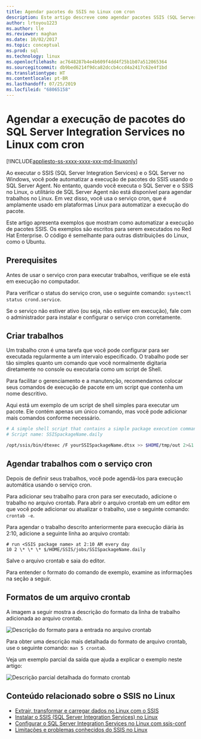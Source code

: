 ```yaml
---
title: Agendar pacotes do SSIS no Linux com cron
description: Este artigo descreve como agendar pacotes SSIS (SQL Server Integration Services) no Linux com o serviço cron.
author: lrtoyou1223
ms.author: lle
ms.reviewer: maghan
ms.date: 10/02/2017
ms.topic: conceptual
ms.prod: sql
ms.technology: linux
ms.openlocfilehash: ac7648287b4e4b609f4dd4f25b1b07a512065364
ms.sourcegitcommit: db9bed6214f9dca82dccb4ccd4a2417c62e4f1bd
ms.translationtype: HT
ms.contentlocale: pt-BR
ms.lasthandoff: 07/25/2019
ms.locfileid: "68065158"
---
```

# <a name="schedule-sql-server-integration-services-package-execution-on-linux-with-cron"></a>Agendar a execução de pacotes do SQL Server Integration Services no Linux com cron

[!INCLUDE[appliesto-ss-xxxx-xxxx-xxx-md-linuxonly](../includes/appliesto-ss-xxxx-xxxx-xxx-md-linuxonly.md)]

Ao executar o SSIS (SQL Server Integration Services) e o SQL Server no Windows, você pode automatizar a execução de pacotes do SSIS usando o SQL Server Agent. No entanto, quando você executa o SQL Server e o SSIS no Linux, o utilitário de SQL Server Agent não está disponível para agendar trabalhos no Linux. Em vez disso, você usa o serviço cron, que é amplamente usado em plataformas Linux para automatizar a execução do pacote.

Este artigo apresenta exemplos que mostram como automatizar a execução de pacotes SSIS. Os exemplos são escritos para serem executados no Red Hat Enterprise. O código é semelhante para outras distribuições do Linux, como o Ubuntu.

## <a name="prerequisites"></a>Prerequisites

Antes de usar o serviço cron para executar trabalhos, verifique se ele está em execução no computador.

Para verificar o status do serviço cron, use o seguinte comando: `systemctl status crond.service`.

Se o serviço não estiver ativo (ou seja, não estiver em execução), fale com o administrador para instalar e configurar o serviço cron corretamente.

## <a name="create-jobs"></a>Criar trabalhos

Um trabalho cron é uma tarefa que você pode configurar para ser executada regularmente a um intervalo especificado. O trabalho pode ser tão simples quanto um comando que você normalmente digitaria diretamente no console ou executaria como um script de Shell.

Para facilitar o gerenciamento e a manutenção, recomendamos colocar seus comandos de execução de pacote em um script que contenha um nome descritivo.

Aqui está um exemplo de um script de shell simples para executar um pacote. Ele contém apenas um único comando, mas você pode adicionar mais comandos conforme necessário.

```bash
# A simple shell script that contains a simple package execution command
# Script name: SSISpackageName.daily

/opt/ssis/bin/dtexec /F yourSSISpackageName.dtsx >> $HOME/tmp/out 2>&1
```

## <a name="schedule-jobs-with-the-cron-service"></a>Agendar trabalhos com o serviço cron

Depois de definir seus trabalhos, você pode agendá-los para execução automática usando o serviço cron.

Para adicionar seu trabalho para cron para ser executado, adicione o trabalho no arquivo crontab. Para abrir o arquivo crontab em um editor em que você pode adicionar ou atualizar o trabalho, use o seguinte comando: `crontab -e`.

Para agendar o trabalho descrito anteriormente para execução diária às 2:10, adicione a seguinte linha ao arquivo crontab:

```
# run <SSIS package name> at 2:10 AM every day
10 2 \* \* \* $/HOME/SSIS/jobs/SSISpackageName.daily
```

Salve o arquivo crontab e saia do editor.

Para entender o formato do comando de exemplo, examine as informações na seção a seguir.
 
## <a name="format-of-a-crontab-file"></a>Formatos de um arquivo crontab

A imagem a seguir mostra a descrição do formato da linha de trabalho adicionada ao arquivo crontab.

![Descrição do formato para a entrada no arquivo crontab](media/sql-server-linux-schedule-ssis-packages/ssis-linux-cron-job-definition.png)

Para obter uma descrição mais detalhada do formato de arquivo crontab, use o seguinte comando: `man 5 crontab`.

Veja um exemplo parcial da saída que ajuda a explicar o exemplo neste artigo:

![Descrição parcial detalhada do formato crontab](media/sql-server-linux-schedule-ssis-packages/ssis-linux-cron-crontab-format.png)

## <a name="related-content-about-ssis-on-linux"></a>Conteúdo relacionado sobre o SSIS no Linux
-   [Extrair, transformar e carregar dados no Linux com o SSIS](sql-server-linux-migrate-ssis.md)
-   [Instalar o SSIS (SQL Server Integration Services) no Linux](sql-server-linux-setup-ssis.md)
-   [Configurar o SQL Server Integration Services no Linux com ssis-conf](sql-server-linux-configure-ssis.md)
-   [Limitações e problemas conhecidos do SSIS no Linux](sql-server-linux-ssis-known-issues.md)
